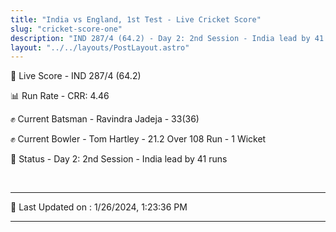 ```yaml
---
title: "India vs England, 1st Test - Live Cricket Score"
slug: "cricket-score-one"
description: "IND 287/4 (64.2) - Day 2: 2nd Session - India lead by 41 runs."
layout: "../../layouts/PostLayout.astro"
---
```


🔴 Live Score - IND 287/4 (64.2)  

📊 Run Rate - CRR: 4.46  

✊ Current Batsman - Ravindra Jadeja - 33(36)  

✊ Current Bowler - Tom Hartley - 21.2 Over 108 Run - 1 Wicket  

📑 Status - Day 2: 2nd Session - India lead by 41 runs

<br />

***

📝 Last Updated on : 1/26/2024, 1:23:36 PM

***

